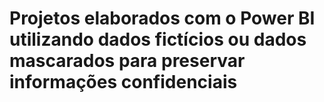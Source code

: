 # Projetos elaborados com o Power BI utilizando dados fictícios ou dados mascarados para preservar informações confidenciais
